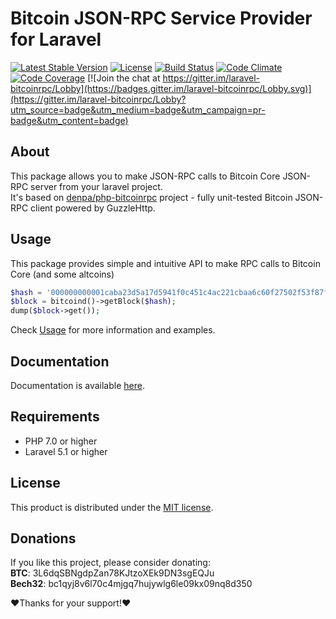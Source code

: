 # Bitcoin JSON-RPC Service Provider for Laravel
[![Latest Stable Version](https://poser.pugx.org/denpa/laravel-bitcoinrpc/v/stable)](https://packagist.org/packages/denpa/laravel-bitcoinrpc)
[![License](https://poser.pugx.org/denpa/laravel-bitcoinrpc/license)](https://packagist.org/packages/denpa/laravel-bitcoinrpc)
[![Build Status](https://travis-ci.org/denpamusic/laravel-bitcoinrpc.svg)](https://travis-ci.org/denpamusic/laravel-bitcoinrpc)
[![Code Climate](https://codeclimate.com/github/denpamusic/laravel-bitcoinrpc/badges/gpa.svg)](https://codeclimate.com/github/denpamusic/laravel-bitcoinrpc)
[![Code Coverage](https://codeclimate.com/github/denpamusic/laravel-bitcoinrpc/badges/coverage.svg)](https://codeclimate.com/github/denpamusic/laravel-bitcoinrpc/coverage)
[![Join the chat at https://gitter.im/laravel-bitcoinrpc/Lobby](https://badges.gitter.im/laravel-bitcoinrpc/Lobby.svg)](https://gitter.im/laravel-bitcoinrpc/Lobby?utm_source=badge&utm_medium=badge&utm_campaign=pr-badge&utm_content=badge)

## About
This package allows you to make JSON-RPC calls to Bitcoin Core JSON-RPC server from your laravel project.  
It's based on [denpa/php-bitcoinrpc](https://github.com/denpamusic/php-bitcoinrpc) project - fully unit-tested Bitcoin JSON-RPC client powered by GuzzleHttp.

## Usage
This package provides simple and intuitive API to make RPC calls to Bitcoin Core (and some altcoins)
```php
$hash = '000000000001caba23d5a17d5941f0c451c4ac221cbaa6c60f27502f53f87f68';
$block = bitcoind()->getBlock($hash);
dump($block->get());
```
Check [Usage](https://github.com/denpamusic/laravel-bitcoinrpc/blob/master/doc/03-usage.md) for more information and examples.

## Documentation
Documentation is available [here](https://github.com/denpamusic/laravel-bitcoinrpc/blob/master/doc/README.md).

## Requirements
* PHP 7.0 or higher
* Laravel 5.1 or higher

## License
This product is distributed under the [MIT license](https://github.com/denpamusic/laravel-bitcoinrpc/blob/master/LICENSE).

## Donations

If you like this project, please consider donating:<br>
**BTC**: 3L6dqSBNgdpZan78KJtzoXEk9DN3sgEQJu<br>
**Bech32**: bc1qyj8v6l70c4mjgq7hujywlg6le09kx09nq8d350

❤Thanks for your support!❤
